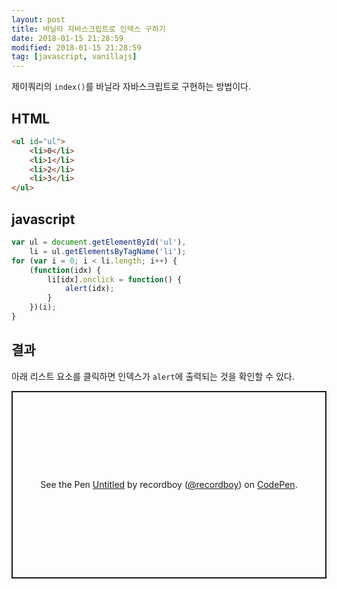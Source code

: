 ```yaml
---
layout: post
title: 바닐라 자바스크립트로 인덱스 구하기
date: 2018-01-15 21:28:59
modified: 2018-01-15 21:28:59
tag: [javascript, vanillajs]
---
```


제이쿼리의 `index()`를 바닐라 자바스크립트로 구현하는 방법이다.

## HTML
```html
<ul id="ul">
    <li>0</li>
    <li>1</li>
    <li>2</li>
    <li>3</li>
</ul>
```

## javascript
```javascript
var ul = document.getElementById('ul'),
    li = ul.getElementsByTagName('li');
for (var i = 0; i < li.length; i++) {
    (function(idx) {
        li[idx].onclick = function() {
            alert(idx);
        }
    })(i);
}
```

## 결과
아래 리스트 요소를 클릭하면 인덱스가 `alert`에 출력되는 것을 확인할 수 있다.

<p class="codepen" data-height="300" data-default-tab="html,result" data-slug-hash="VwdBNdV" data-user="recordboy" style="height: 300px; box-sizing: border-box; display: flex; align-items: center; justify-content: center; border: 2px solid; margin: 1em 0; padding: 1em;">
  <span>See the Pen <a href="https://codepen.io/recordboy/pen/VwdBNdV">
  Untitled</a> by recordboy (<a href="https://codepen.io/recordboy">@recordboy</a>)
  on <a href="https://codepen.io">CodePen</a>.</span>
</p>
<script async src="https://cpwebassets.codepen.io/assets/embed/ei.js"></script>

<!-- <style>
#ul {
    margin: 0;
    padding: 0;
    list-style: none;
}
#ul > li {
    border-radius: 5px;
    padding: 2px 10px;
    width: 50px;
    text-align: center;
    cursor: pointer;
    background-color: #ccc;
    color: #fff;
}
#ul > li:hover {
    background-color: #333;
}
</style>

<ul id="ul">
    <li>0</li>
    <li>1</li>
    <li>2</li>
    <li>3</li>
</ul>
<script>
var ul = document.getElementById('ul'),
    li = ul.getElementsByTagName('li');
for (var i = 0; i < li.length; i++) {
    (function(idx) {
        li[idx].onclick = function() {
            alert(idx);
        }
    })(i);
}
</script> -->
